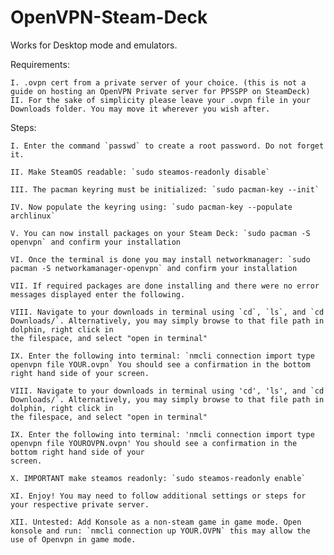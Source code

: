 # OpenVPN-Steam-Deck
Works for Desktop mode and emulators.

Requirements:

    I. .ovpn cert from a private server of your choice. (this is not a guide on hosting an OpenVPN Private server for PPSSPP on SteamDeck)
    II. For the sake of simplicity please leave your .ovpn file in your Downloads folder. You may move it wherever you wish after.

Steps:

    I. Enter the command `passwd` to create a root password. Do not forget it. 
    
    II. Make SteamOS readable: `sudo steamos-readonly disable`
    
    III. The pacman keyring must be initialized: `sudo pacman-key --init`
    
    IV. Now populate the keyring using: `sudo pacman-key --populate archlinux`
    
    V. You can now install packages on your Steam Deck: `sudo pacman -S openvpn` and confirm your installation
    
    VI. Once the terminal is done you may install networkmanager: `sudo pacman -S networkamanager-openvpn` and confirm your installation
    
    VII. If required packages are done installing and there were no error messages displayed enter the following.
    
    VIII. Navigate to your downloads in terminal using `cd`, `ls`, and `cd Downloads/`. Alternatively, you may simply browse to that file path in dolphin, right click in             
    the filespace, and select "open in terminal"
    
    IX. Enter the following into terminal: `nmcli connection import type openvpn file YOUR.ovpn` You should see a confirmation in the bottom right hand side of your screen.
    
    VIII. Navigate to your downloads in terminal using 'cd', 'ls', and `cd Downloads/`. Alternatively, you may simply browse to that file path in dolphin, right click in             
    the filespace, and select "open in terminal"
    
    IX. Enter the following into terminal: 'nmcli connection import type openvpn file YOUROVPN.ovpn' You should see a confirmation in the bottom right hand side of your             
    screen.

    X. IMPORTANT make steamos readonly: `sudo steamos-readonly enable`

    XI. Enjoy! You may need to follow additional settings or steps for your respective private server.

    XII. Untested: Add Konsole as a non-steam game in game mode. Open konsole and run: `nmcli connection up YOUR.OVPN` this may allow the use of Openvpn in game mode.
